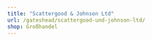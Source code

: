 ```yaml
---
title: "Scattergood & Johnson Ltd"
url: /gateshead/scattergood-und-johnson-ltd/
shop: Großhandel
---
```


